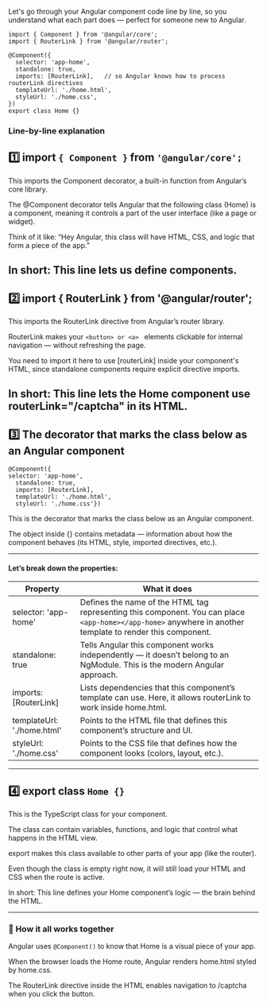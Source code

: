 Let's go through your Angular component code line by line, so you understand what each part does — perfect for someone new to Angular.

````
import { Component } from '@angular/core';            
import { RouterLink } from '@angular/router';         

@Component({
  selector: 'app-home',
  standalone: true,
  imports: [RouterLink],   // so Angular knows how to process routerLink directives
  templateUrl: './home.html',
  styleUrl: './home.css',
})
export class Home {}
````

### Line-by-line explanation

## 1️⃣ import ````{ Component }```` from ````'@angular/core';````
This imports the Component decorator, a built-in function from Angular’s core library.

The @Component decorator tells Angular that the following class (Home) is a component, meaning it controls a part of the user interface (like a page or widget).

Think of it like: “Hey Angular, this class will have HTML, CSS, and logic that form a piece of the app.”

In short: This line lets us define components.
---

## 2️⃣ import { RouterLink } from '@angular/router';
This imports the RouterLink directive from Angular’s router library.

RouterLink makes your ````<button> or <a> ```` elements clickable for internal navigation — without refreshing the page.

You need to import it here to use [routerLink] inside your component's HTML, since standalone components require explicit directive imports.

In short: This line lets the Home component use routerLink="/captcha" in its HTML.
---

## 3️⃣ The decorator that marks the class below as an Angular component
````
@Component({
selector: 'app-home',
  standalone: true,
  imports: [RouterLink],
  templateUrl: './home.html',
  styleUrl: './home.css'})
  ````
This is the decorator that marks the class below as an Angular component.

The object inside {} contains metadata — information about how the component behaves (its HTML, style, imported directives, etc.).

---

#### Let’s break down the properties:

| Property	| What it does |
| ----------- | -------------- |
| selector: 'app-home'	| Defines the name of the HTML tag representing this component. You can place ````<app-home></app-home>```` anywhere in another template to render this component. |
|standalone: true	| Tells Angular this component works independently — it doesn’t belong to an NgModule. This is the modern Angular approach. |
| imports: [RouterLink]	| Lists dependencies that this component’s template can use. Here, it allows routerLink to work inside home.html. |
| templateUrl: './home.html'	| Points to the HTML file that defines this component’s structure and UI. |
| styleUrl: './home.css'	| Points to the CSS file that defines how the component looks (colors, layout, etc.). |

---

## 4️⃣ export class ````Home {}````
This is the TypeScript class for your component.

The class can contain variables, functions, and logic that control what happens in the HTML view.

export makes this class available to other parts of your app (like the router).

Even though the class is empty right now, it will still load your HTML and CSS when the route is active.

In short: This line defines your Home component’s logic — the brain behind the HTML.

---

### 🧩 How it all works together
Angular uses ````@Component()```` to know that Home is a visual piece of your app.

When the browser loads the Home route, Angular renders home.html styled by home.css.

The RouterLink directive inside the HTML enables navigation to /captcha when you click the button.